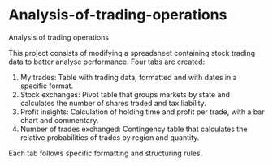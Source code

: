 # Analysis-of-trading-operations
Analysis of trading operations



This project consists of modifying a spreadsheet containing stock trading data to better analyse performance. Four tabs are created:

1. My trades: Table with trading data, formatted and with dates in a specific format.
2. Stock exchanges: Pivot table that groups markets by state and calculates the number of shares traded and tax liability.
3. Profit insights: Calculation of holding time and profit per trade, with a bar chart and commentary.
4. Number of trades exchanged: Contingency table that calculates the relative probabilities of trades by region and quantity.

Each tab follows specific formatting and structuring rules.
